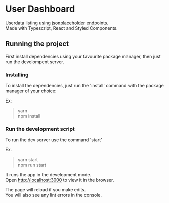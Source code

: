 # User Dashboard

Userdata listing using [jsonplaceholder](http://jsonplaceholder.typicode.com/) endpoints.\
Made with Typescript, React and Styled Components.

## Running the project

First install dependencies using your favourite package manager, then just run the develompent server.

### Installing

To install the dependencies, just run the 'install' command with the package manager of your choice:

Ex: 

> yarn\
> npm install

### Run the development script

To run the dev server use the command 'start'

Ex.

> yarn start\
> npm run start

It runs the app in the development mode.\
Open [http://localhost:3000](http://localhost:3000) to view it in the browser.

The page will reload if you make edits.\
You will also see any lint errors in the console.
